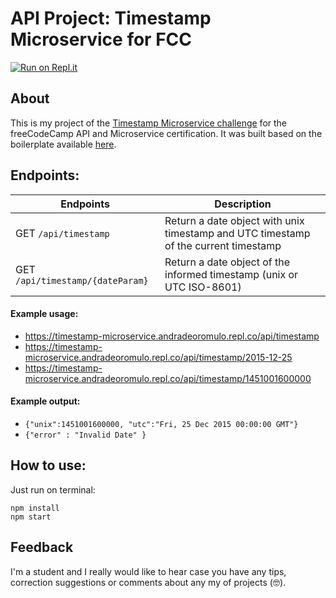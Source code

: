 
# API Project: Timestamp Microservice for FCC
[![Run on Repl.it](https://repl.it/badge/github/freeCodeCamp/boilerplate-project-timestamp)](https://timestamp-microservice.andradeoromulo.repl.co/)

## About
This is my project of the [Timestamp Microservice challenge](https://www.freecodecamp.org/learn/apis-and-microservices/apis-and-microservices-projects/timestamp-microservice) for the freeCodeCamp API and Microservice certification. It was built based on the boilerplate available [here](https://github.com/freeCodeCamp/boilerplate-project-timestamp/).

## Endpoints:

Endpoints | Description
----------|-------------
GET `/api/timestamp` | Return a date object with unix timestamp and UTC timestamp of the current timestamp
GET `/api/timestamp/{dateParam}` | Return a date object of the informed timestamp (unix or UTC ISO-8601)

#### Example usage:
* https://timestamp-microservice.andradeoromulo.repl.co/api/timestamp
* https://timestamp-microservice.andradeoromulo.repl.co/api/timestamp/2015-12-25
* https://timestamp-microservice.andradeoromulo.repl.co/api/timestamp/1451001600000

#### Example output:
* `{"unix":1451001600000, "utc":"Fri, 25 Dec 2015 00:00:00 GMT"}`
* `{"error" : "Invalid Date" }`

## How to use:
Just run on terminal:
```
npm install
npm start
```

## Feedback
I'm a student and I really would like to hear case you have any tips, correction suggestions or comments about any my of projects (🤓).


